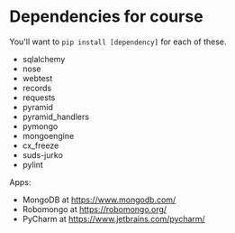 # Dependencies for course

You'll want to `pip install [dependency]` for each of these.

* sqlalchemy
* nose 
* webtest
* records
* requests
* pyramid
* pyramid_handlers
* pymongo
* mongoengine
* cx_freeze
* suds-jurko
* pylint

Apps: 

* MongoDB at https://www.mongodb.com/
* Robomongo at https://robomongo.org/
* PyCharm at https://www.jetbrains.com/pycharm/